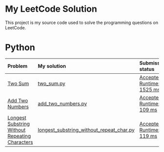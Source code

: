 # My LeetCode Solution

This project is my source code used to solve the programming questions on LeetCode.


# Python

| Problem | My solution | Submission status |
|:--------|:------------|:------------------|
| [Two Sum](https://leetcode.com/problems/two-sum/) | [two_sum.py](/python/two_sum.py) | [Accepted, Runtime: 1525 ms](https://leetcode.com/submissions/detail/113175364/)
| [Add Two Numbers](https://leetcode.com/problems/add-two-numbers/) | [add_two_numbers.py](/python/add_two_numbers.py) | [Accepted, Runtime: 109 ms](https://leetcode.com/submissions/detail/113324226/) |
| [Longest Substring Without Repeating Characters](https://leetcode.com/problems/longest-substring-without-repeating-characters/) | [longest_substring_without_repeat_char.py](/python/longest_substring_without_repeat_char.py) | [Accepted, Runtime: 119 ms](https://leetcode.com/submissions/detail/113460310/) |
